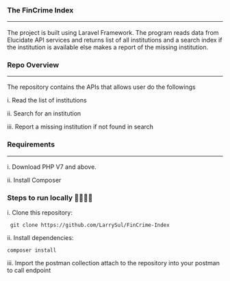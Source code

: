### The FinCrime Index <hr >

The project is built using Laravel Framework. The program reads data from Elucidate API services and returns list of all institutions and a search index if the institution is available else makes a report of the missing institution.


### Repo Overview <hr >

The repository contains the APIs that allows user do the followings 

i. Read the list of institutions

ii. Search for an institution

iii. Report a missing institution if not found in search


### Requirements <hr >

i. Download PHP V7 and above.

ii. Install Composer


### Steps to run locally 🧑‍💻👩‍💻

i. Clone this repository:

``` git clone https://github.com/LarrySul/FinCrime-Index```

ii. Install dependencies:

```composer install```


iii. Import the postman collection attach to the repository into your postman to call endpoint 
